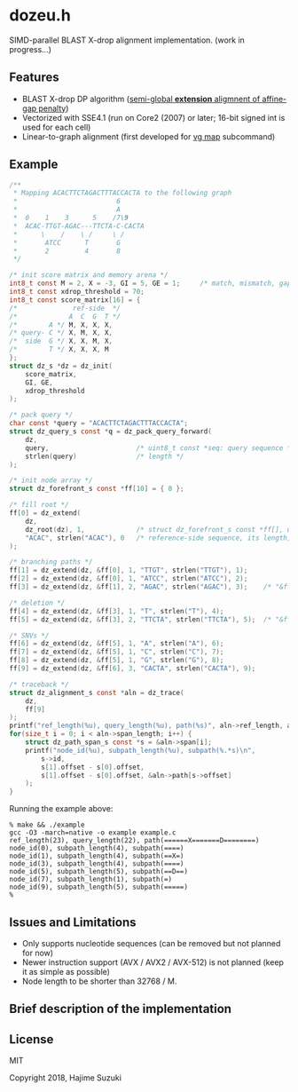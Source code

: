 
# dozeu.h

SIMD-parallel BLAST X-drop alignment implementation. (work in progress...)

## Features

* BLAST X-drop DP algorithm ([semi-global **extension** aligmnent of affine-gap penalty](https://github.com/elucify/blast-docs/))
* Vectorized with SSE4.1 (run on Core2 (2007) or later; 16-bit signed int is used for each cell)
* Linear-to-graph alignment (first developed for [vg map](https://github.com/vgteam/vg) subcommand)

## Example

```C
/**
 * Mapping ACACTTCTAGACTTTACCACTA to the following graph
 *                         6
 *                         A
 *  0    1    3      5    /7\9
 *  ACAC-TTGT-AGAC---TTCTA-C-CACTA
 *      \    /    \ /     \ /
 *       ATCC      T       G
 *       2         4       8
 */

/* init score matrix and memory arena */
int8_t const M = 2, X = -3, GI = 5, GE = 1;		/* match, mismatch, gap open, and gap extend; g(k) = GI + k + GE for k-length gap */
int8_t const xdrop_threshold = 70;
int8_t const score_matrix[16] = {
/*              ref-side  */
/*             A  C  G  T */
/*        A */ M, X, X, X,
/* query- C */ X, M, X, X,
/*  side  G */ X, X, M, X,
/*        T */ X, X, X, M
};
struct dz_s *dz = dz_init(
	score_matrix,
	GI, GE,
	xdrop_threshold
);

/* pack query */
char const *query = "ACACTTCTAGACTTTACCACTA";
struct dz_query_s const *q = dz_pack_query_forward(
    dz,
    query,                      /* uint8_t const *seq: query sequence */
    strlen(query)               /* length */
);

/* init node array */
struct dz_forefront_s const *ff[10] = { 0 };

/* fill root */
ff[0] = dz_extend(
    dz,
    dz_root(dz), 1,             /* struct dz_forefront_s const *ff[], uint64_t n_ffs; incoming forefront and degree; dz_root(dz) for root node */
    "ACAC", strlen("ACAC"), 0   /* reference-side sequence, its length, and node id */
);

/* branching paths */
ff[1] = dz_extend(dz, &ff[0], 1, "TTGT", strlen("TTGT"), 1);
ff[2] = dz_extend(dz, &ff[0], 1, "ATCC", strlen("ATCC"), 2);
ff[3] = dz_extend(dz, &ff[1], 2, "AGAC", strlen("AGAC"), 3);	/* "&ff[1], 2" indicates ff[1] and ff[2] are incoming nodes */

/* deletion */
ff[4] = dz_extend(dz, &ff[3], 1, "T", strlen("T"), 4);
ff[5] = dz_extend(dz, &ff[3], 2, "TTCTA", strlen("TTCTA"), 5);	/* "&ff[3], 2" indicates ff[3] and ff[4] are incoming nodes */

/* SNVs */
ff[6] = dz_extend(dz, &ff[5], 1, "A", strlen("A"), 6);
ff[7] = dz_extend(dz, &ff[5], 1, "C", strlen("C"), 7);
ff[8] = dz_extend(dz, &ff[5], 1, "G", strlen("G"), 8);
ff[9] = dz_extend(dz, &ff[6], 3, "CACTA", strlen("CACTA"), 9);

/* traceback */
struct dz_alignment_s const *aln = dz_trace(
	dz,
	ff[9]
);
printf("ref_length(%u), query_length(%u), path(%s)", aln->ref_length, aln->query_length, aln->path);
for(size_t i = 0; i < aln->span_length; i++) {
	struct dz_path_span_s const *s = &aln->span[i];
	printf("node_id(%u), subpath_length(%u), subpath(%.*s)\n",
		s->id,
		s[1].offset - s[0].offset,
		s[1].offset - s[0].offset, &aln->path[s->offset]
	);
}
```

Running the example above:

```
% make && ./example
gcc -O3 -march=native -o example example.c
ref_length(23), query_length(22), path(======X=======D========)
node_id(0), subpath_length(4), subpath(====)
node_id(1), subpath_length(4), subpath(==X=)
node_id(3), subpath_length(4), subpath(====)
node_id(5), subpath_length(5), subpath(==D==)
node_id(7), subpath_length(1), subpath(=)
node_id(9), subpath_length(5), subpath(=====)
%
```

## Issues and Limitations

* Only supports nucleotide sequences (can be removed but not planned for now)
* Newer instruction support (AVX / AVX2 / AVX-512) is not planned (keep it as simple as possible)
* Node length to be shorter than 32768 / M.

## Brief description of the implementation





## License

MIT

Copyright 2018, Hajime Suzuki
